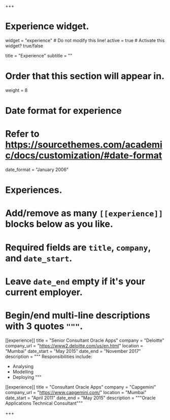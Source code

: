 +++
# Experience widget.
widget = "experience"  # Do not modify this line!
active = true  # Activate this widget? true/false

title = "Experience"
subtitle = ""

# Order that this section will appear in.
weight = 8

# Date format for experience
#   Refer to https://sourcethemes.com/academic/docs/customization/#date-format
date_format = "January 2006"

# Experiences.
#   Add/remove as many `[[experience]]` blocks below as you like.
#   Required fields are `title`, `company`, and `date_start`.
#   Leave `date_end` empty if it's your current employer.
#   Begin/end multi-line descriptions with 3 quotes `"""`.
[[experience]]
  title = "Senior Consultant Oracle Apps"
  company = "Deloitte"
  company_url = "https://www2.deloitte.com/us/en.html"
  location = "Mumbai"
  date_start = "May 2015"
  date_end = "November 2017"
  description = """
  Responsibilities include:
  
  * Analysing
  * Modelling
  * Deploying
  """

[[experience]]
  title = "Consultant Oracle Apps"
  company = "Capgemini"
  company_url = "https://www.capgemini.com/"
  location = "Mumbai"
  date_start = "April 2011"
  date_end = "May 2015"
  description = """Oracle Applications Technical Consultant"""

+++
